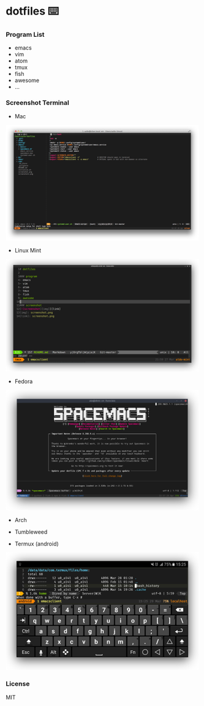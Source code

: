 # dotfiles ⌨️

### Program List
- emacs
- vim
- atom
- tmux
- fish
- awesome
- ...

### Screenshot Terminal

- Mac

[![screenshot][img]][link]

[img]: screenshot/scr-mac.png
[link]: screenshot/scr-mac.png

- Linux Mint

[![screenshot][img2]][link2]

[img2]: screenshot/scr-mint-shadow.png
[link2]: screenshot/scr-mint-shadow.png

- Fedora

[![screenshot][img-fedora]][link-fedora]

[img-fedora]: screenshot/scr-fedora-shadow.png
[link-fedora]: screenshot/scr-fedora-shadow.png

- Arch

- Tumbleweed

- Termux (android)

[![screenshot][img-termux]][link-termux]

[img-termux]: screenshot/scr-termux-shadow.png
[link-termux]: screenshot/scr-termux-shadow.png

### License
MIT
